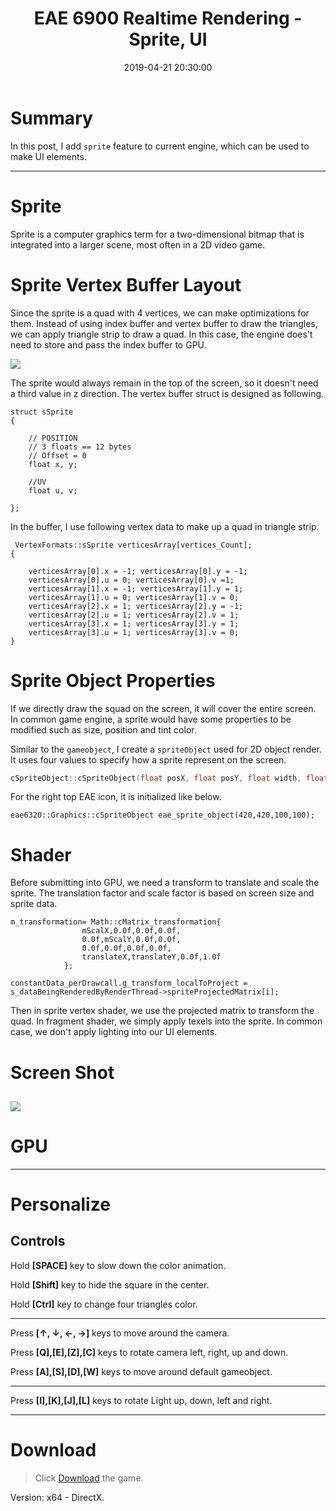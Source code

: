 ﻿---
title: EAE 6900 Realtime Rendering - Sprite, UI
date: 2019-04-21 20:30:00
tags: 
- Entertainment Arts Engineering 
- Realtime Rendering
- Gamma
- EAE 6900
categories: 
- Game Engine
- Realtime Rendering
thumbnail: https://i.loli.net/2019/04/22/5cbd3b1b28628.gif
toc: true
---

# Summary 

In this post, I add `sprite` feature to current engine, which can be used to make UI elements.  

<!--more--> 
---

# Sprite

Sprite is a computer graphics term for a two-dimensional bitmap that is integrated into a larger scene, most often in a 2D video game.


# Sprite Vertex Buffer Layout

Since the sprite is a quad with 4 vertices, we can make optimizations for them. Instead of using index buffer and vertex buffer to draw the triangles, we can apply triangle strip to draw a quad. In this case, the engine does't need to store and pass the index buffer to GPU. 

![](https://i.loli.net/2019/04/22/5cbd3f6325e67.png)


The sprite would always remain in the top of the screen, so it doesn't need a third value in z direction. The vertex buffer struct is designed as following.

```
struct sSprite
{
	
	// POSITION
	// 3 floats == 12 bytes
	// Offset = 0		
	float x, y;

	//UV
	float u, v;

};

```

In the buffer, I use following vertex data to make up a quad in triangle strip. 

```
 VertexFormats::sSprite verticesArray[vertices_Count];
{

	verticesArray[0].x = -1; verticesArray[0].y = -1; 
	verticesArray[0].u = 0; verticesArray[0].v =1;
	verticesArray[1].x = -1; verticesArray[1].y = 1;  
	verticesArray[1].u = 0; verticesArray[1].v = 0;
	verticesArray[2].x = 1; verticesArray[2].y = -1; 
	verticesArray[2].u = 1; verticesArray[2].v = 1;
	verticesArray[3].x = 1; verticesArray[3].y = 1;   
	verticesArray[3].u = 1; verticesArray[3].v = 0;
}
```

# Sprite Object Properties

If we directly draw the squad on the screen, it will cover the entire screen. In common game engine, a sprite would have some properties to be modified such as size, position and tint color.  


Similar to the `gameobject`, I create a `spriteObject` used for 2D object render. It uses four values to specify how a sprite represent on the screen. 

``` C++
cSpriteObject::cSpriteObject(float posX, float posY, float width, float height)

```

For the right top EAE icon, it is initialized like below.

```
eae6320::Graphics::cSpriteObject eae_sprite_object(420,420,100,100);

```




# Shader 

Before submitting into GPU, we need a  transform to translate and scale the sprite. The translation factor and scale factor is based on screen size and sprite data.

```
m_transformation= Math::cMatrix_transformation{
				mScalX,0.0f,0.0f,0.0f,
				0.0f,mScalY,0.0f,0.0f,
				0.0f,0.0f,0.0f,0.0f,
				translateX,translateY,0.0f,1.0f
			};
```

```
constantData_perDrawcall.g_transform_localToProject = 
s_dataBeingRenderedByRenderThread->spriteProjectedMatrix[i];
```

Then in sprite vertex shader, we use the projected matrix to transform the quad. In fragment shader, we simply apply texels into the sprite. In common case, we don't apply lighting into our UI elements. 



# Screen Shot

![](https://i.loli.net/2019/04/22/5cbd3b1b28628.gif)
---


# GPU 





---


# Personalize

## Controls

Hold **[SPACE]** key to slow down the color animation. 

Hold **[Shift]** key to hide the square in the center.

Hold **[Ctrl]** key to change four triangles color.

---

Press **[↑, ↓, ←, →]** keys to move around the camera. 

Press **[Q],[E],[Z],[C]** keys to rotate camera left, right, up and down.

Press **[A],[S],[D],[W]** keys to move around default gameobject.

---


Press **[I],[K],[J],[L]** keys to rotate Light up, down, left and right.

***
 



# Download

> Click [Download](http://chenmi.ink/dwns/MyGame_A10.zip) the game.

Version: x64 - DirectX.




